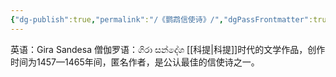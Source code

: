 ```yaml
---
{"dg-publish":true,"permalink":"/《鹦鹉信使诗》/","dgPassFrontmatter":true}
---
```


英语：Gira Sandesa
僧伽罗语：ගිරා සන්දේශ
[[科提\|科提]]时代的文学作品，创作时间为1457—1465年间，匿名作者，是公认最佳的信使诗之一。